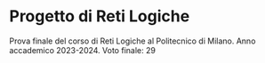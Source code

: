 # Progetto di Reti Logiche
Prova finale del corso di Reti Logiche al Politecnico di Milano. Anno accademico 2023-2024. Voto finale: 29
